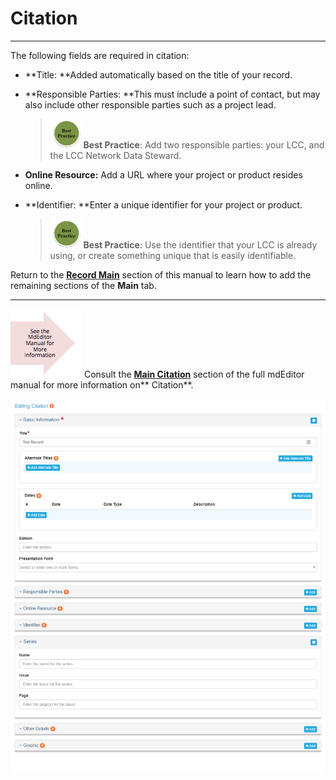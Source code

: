 # Citation

---

The following fields are required in citation:

* **Title: **Added automatically based on the title of your record.
* **Responsible Parties:  **This must include a point of contact, but may also include other responsible parties such as a project lead.

  > ![](/assets/best_practice_small.png)**Best Practice**: Add two responsible parties: your LCC, and the LCC Network Data Steward.

* **Online Resource:** Add a URL where your project or product resides online.

* **Identifier: **Enter a unique identifier for your project or product.

  > ![](/assets/best_practice_small.png)**Best Practice**: Use the identifier that your LCC is already using, or create something unique that is easily identifiable.

Return to the [**Record Main**](/record/edit/main.md) section of this manual to learn how to add the remaining sections of the **Main** tab.

---

![](/assets/see_full_manual_for.png) Consult the [**Main Citation**](https://adiwg.gitbooks.io/mdeditor/content/record/edit/main/citation.html) section of the full mdEditor manual for more information on** Citation**.

![](/assets/main_citation_window.png)


